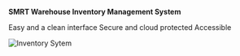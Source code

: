 **SMRT Warehouse Inventory Management System**

Easy and a clean interface
Secure and cloud protected
Accessible

![Inventory Sytem](https://github.com/mehdi-rezaie/Online-Warehouse-Management-System/assets/168227141/bd1ab9b1-c7ad-4051-ac5b-64256dcb2cf0)
